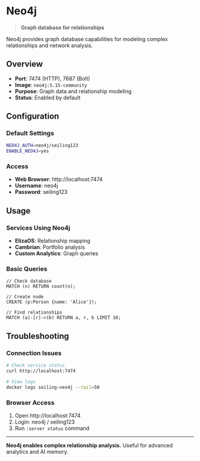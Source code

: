 # Neo4j

> **Graph database for relationships**

Neo4j provides graph database capabilities for modeling complex relationships and network analysis.

## Overview

- **Port**: 7474 (HTTP), 7687 (Bolt)
- **Image**: `neo4j:5.15-community`
- **Purpose**: Graph data and relationship modeling
- **Status**: Enabled by default

## Configuration

### Default Settings
```bash
NEO4J_AUTH=neo4j/seiling123
ENABLE_NEO4J=yes
```

### Access
- **Web Browser**: http://localhost:7474
- **Username**: neo4j
- **Password**: seiling123

## Usage

### Services Using Neo4j
- **ElizaOS**: Relationship mapping
- **Cambrian**: Portfolio analysis
- **Custom Analytics**: Graph queries

### Basic Queries
```cypher
// Check database
MATCH (n) RETURN count(n);

// Create node
CREATE (p:Person {name: 'Alice'});

// Find relationships
MATCH (a)-[r]->(b) RETURN a, r, b LIMIT 10;
```

## Troubleshooting

### Connection Issues
```bash
# Check service status
curl http://localhost:7474

# View logs
docker logs seiling-neo4j --tail=50
```

### Browser Access
1. Open http://localhost:7474
2. Login: neo4j / seiling123
3. Run `:server status` command

---

**Neo4j enables complex relationship analysis.** Useful for advanced analytics and AI memory. 